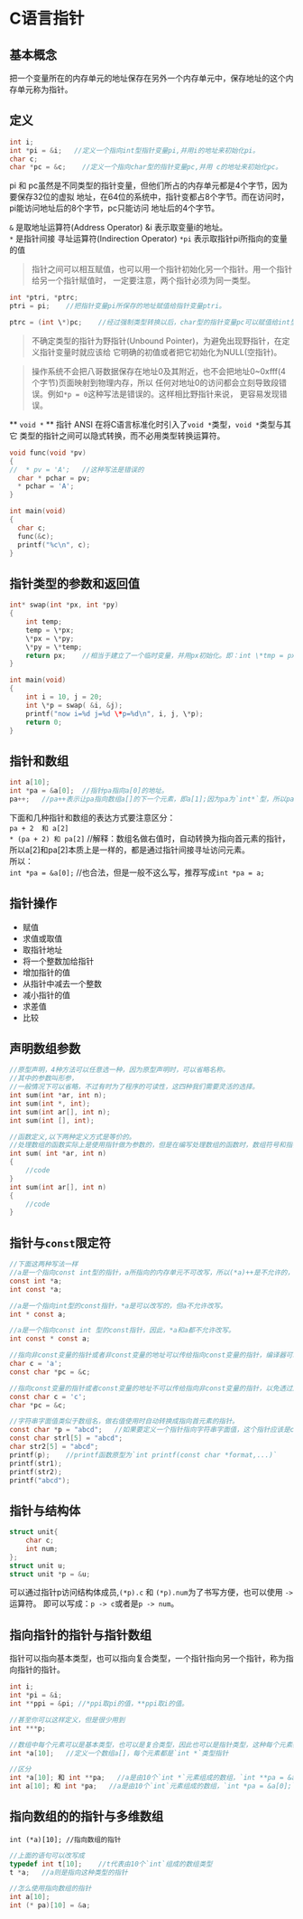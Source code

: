 # C语言指针

## 基本概念
把一个变量所在的内存单元的地址保存在另外一个内存单元中，保存地址的这个内存单元称为指针。

## 定义
```c
int i;
int *pi = &i;   //定义一个指向int型指针变量pi,并用i的地址来初始化pi。
char c;
char *pc = &c;    //定义一个指向char型的指针变量pc,并用 c的地址来初始化pc。
```
pi 和 pc虽然是不同类型的指针变量，但他们所占的内存单元都是4个字节，因为要保存32位的虚拟
地址，在64位的系统中，指针变都占8个字节。而在访问时，pi能访问地址后的8个字节，pc只能访问
地址后的4个字节。

` & ` 是取地址运算符(Address Operator) &i 表示取变量i的地址。   
` * ` 是指针间接 寻址运算符(Indirection Operator) ` *pi ` 表示取指针pi所指向的变量的值     

> 指针之间可以相互赋值，也可以用一个指针初始化另一个指针。用一个指针给另一个指针赋值时，
一定要注意，两个指针必须为同一类型。

```c
int *ptri, *ptrc;
ptri = pi;    //把指针变量pi所保存的地址赋值给指针变量ptri。

ptrc = (int \*)pc;    //经过强制类型转换以后，char型的指针变量pc可以赋值给int型的指针变量ptrc
```

> 不确定类型的指针为野指针(Unbound Pointer)，为避免出现野指针，在定义指针变量时就应该给
它明确的初值或者把它初始化为NULL(空指针)。

> 操作系统不会把八哥数据保存在地址0及其附近，也不会把地址0~0xfff(4个字节)页面映射到物理内存，所以
任何对地址0的访问都会立刻导致段错误。例如` *p = 0 `这种写法是错误的。这样相比野指针来说，
更容易发现错误。

** `void *` ** 指针 ANSI 在将C语言标准化时引入了` void * `类型，` void * `类型与其它
类型的指针之间可以隐式转换，而不必用类型转换运算符。
```c
void func(void *pv)
{
//  * pv = 'A';   //这种写法是错误的
  char * pchar = pv;
  * pchar = 'A';
}

int main(void)
{
  char c;
  func(&c);
  printf("%c\n", c);
}
```

## 指针类型的参数和返回值
```c
int* swap(int *px, int *py)
{
    int temp;
    temp = \*px;
    \*px = \*py;
    \*py = \*temp;
    return px;    //相当于建立了一个临时变量，并用px初始化。即：int \*tmp = px
}

int main(void)
{
    int i = 10, j = 20;
    int \*p = swap( &i, &j);
    printf("now i=%d j=%d \*p=%d\n", i, j, \*p);
    return 0;
}
```

## 指针和数组
```c
int a[10];
int *pa = &a[0];  //指针pa指向a[0]的地址。
pa++;   //pa++表示让pa指向数组a[]的下一个元素，即a[1];因为pa为`int*`型，所以pa++使pa的地址加4。
```

下面和几种指针和数组的表达方式要注意区分：   
`pa + 2  和 a[2]`   
`* (pa + 2) 和 pa[2]`    //解释：数组名做右值时，自动转换为指向首元素的指针，所以a[2]和pa[2]本质上是一样的，都是通过指针间接寻址访问元素。   
所以：   
`int *pa = &a[0];`  //也合法，但是一般不这么写，推荐写成`int *pa = a;`

## 指针操作
* 赋值
* 求值或取值
* 取指针地址
* 将一个整数加给指针
* 增加指针的值
* 从指针中减去一个整数
* 减小指针的值
* 求差值
* 比较

## 声明数组参数
```c
//原型声明，4种方法可以任意选一种，因为原型声明时，可以省略名称。
//其中的参数叫形参，
//一般情况下可以省略，不过有时为了程序的可读性，这四种我们需要灵活的选择。
int sum(int *ar, int n);    
int sum(int *, int);
int sum(int ar[], int n);
int sum(int [], int);

//函数定义,以下两种定义方式是等价的。
//处理数组的函数实际上是使用指针做为参数的，但是在编写处理数组的函数时，数组符号和指针符号都是可以选用的，习惯之下，如果这个参数指向一个元素，通常写成指针的形式，如果这个参数指向一串元素中的首元素，则经常写成数组的形式。
int sum( int *ar, int n)
{
    //code
}
int sum(int ar[], int n)
{
    //code
}
```

## 指针与`const`限定符
```c
//下面这两种写法一样
//a是一个指向const int型的指针，a所指向的内存单元不可改写，所以(*a)++是不允许的，但a是可以改写的，所以a++是允许的。
const int *a;  
int const *a;  

//a是一个指向int型的const指针，*a是可以改写的，但a不允许改写。
int * const a;  

//a是一个指向const int 型的const指针，因此，*a和a都不允许改写。
int const * const a;

//指向非const变量的指针或者非const变量的地址可以传给指向const变量的指针，编译器可以做隐式类型转换。
char c = 'a';
const char *pc = &c;

//指向const变量的指针或者const变量的地址不可以传给指向非const变量的指针，以免透过后者意外改写了前者所指向的内存单元，例如对下面的代码编译器会报警告
const char c = 'c';
char *pc = &c;

//字符串字面值类似于数组名，做右值使用时自动转换成指向首元素的指针。
const char *p = "abcd";   //如果要定义一个指针指向字符串字面值，这个指针应该是const char *型。
const char strl[5] = "abcd";
char str2[5] = "abcd";
printf(p);    //printf函数原型为`int printf(const char *format,...)`
printf(str1);
printf(str2);
printf("abcd");
```

## 指针与结构体

```c
struct unit{
    char c;
    int num;
};
struct unit u;
struct unit *p = &u;
```
可以通过指针p访问结构体成员,`(*p).c` 和 `(*p).num`为了书写方便，也可以使用 `->`运算符。
即可以写成：`p -> c`或者是`p -> num`。

## 指向指针的指针与指针数组

指针可以指向基本类型，也可以指向复合类型，一个指针指向另一个指针，称为指向指针的指针。

```c
int i;
int *pi = &i;
int **ppi = &pi; //*ppi取pi的值，**ppi取i的值。

//甚至你可以这样定义，但是很少用到
int ***p;

//数组中每个元素可以是基本类型，也可以是复合类型，因此也可以是指针类型，这种每个元素都是指针的数组称为 **指针数组** 。例如：
int *a[10];   //定义一个数组a[]，每个元素都是`int *`类型指针

//区分
int *a[10]; 和 int **pa;   //a是由10个`int *`元素组成的数组，`int **pa = &a[0];`从表达式中也可以看出，a[0]里面存的是`int *`型元素
int a[10]; 和 int *pa;   //a是由10个`int`元素组成的数组，`int *pa = &a[0];`从表达式吓可以看出，a[0]里面存的是`int`型元素。
```

## 指向数组的的指针与多维数组

`int (*a)[10]; //指向数组的指针`   
```c
//上面的语句可以改写成
typedef int t[10];    //t代表由10个`int`组成的数组类型
t *a;   //a则是指向这种类型的指针

//怎么使用指向数组的指针
int a[10];
int (* pa)[10] = &a;
```
